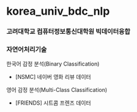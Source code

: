# korea_univ_bdc_nlp
### 고려대학교 컴퓨터정보통신대학원 빅데이터융합
### 자연어처리기술


한국어 감정 분석(Binary Classification)
- [NSMC] 네이버 영화 리뷰 데이터


영어 감정 분석(Multi-Class Classification)
- [FRIENDS] 시트콤 프렌즈 데이터




